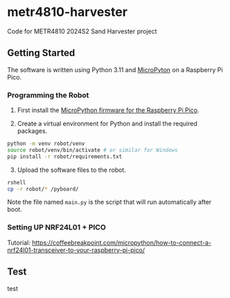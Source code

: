 # metr4810-harvester

Code for METR4810 2024S2 Sand Harvester project

## Getting Started

The software is written using Python 3.11 and
[MicroPyton](https://micropython.org/) on a Raspberry Pi Pico.

### Programming the Robot

1. First install the
   [MicroPython firmware for the Raspberry Pi Pico](https://micropython.org/download/RPI_PICO/).

2. Create a virtual environment for Python and install the required packages.

```sh
python -m venv robot/venv
source robot/venv/bin/activate # or similar for Windows
pip install -r robot/requirements.txt
```

3. Upload the software files to the robot.

```sh
rshell
cp -r robot/* /pyboard/
```

Note the file named `main.py` is the script that will run automatically after
boot.

### Setting UP NRF24L01 + PICO

Tutorial:
https://coffeebreakpoint.com/micropython/how-to-connect-a-nrf24l01-transceiver-to-your-raspberry-pi-pico/

## Test 
test
